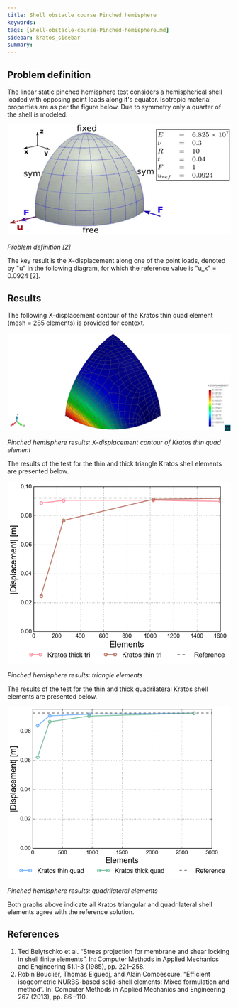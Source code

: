 ```yaml
---
title: Shell obstacle course Pinched hemisphere
keywords: 
tags: [Shell-obstacle-course-Pinched-hemisphere.md]
sidebar: kratos_sidebar
summary: 
---
```


## Problem definition
The linear static pinched hemisphere test considers a hemispherical shell loaded with opposing point loads along it's equator. Isotropic material properties are as per the figure below. Due to symmetry only a quarter of the shell is modeled. 

<img src="https://github.com/KratosMultiphysics/Documentation/blob/master/Wiki_files/Application_cases/Shell_obstacle_course_pinched_hemisphere/pinched_hemisphere_setup.PNG" width="600">

_Problem definition [2]_

The key result is the X-displacement along one of the point loads, denoted by "u" in the following diagram, for which the reference value is "u_x" =  0.0924 [2]. 

## Results
The following X-displacement contour of the Kratos thin quad element (mesh = 285 elements) is provided for context.

![Pinched hemisphere displacement contour.](https://github.com/KratosMultiphysics/Documentation/blob/master/Wiki_files/Application_cases/Shell_obstacle_course_pinched_hemisphere/pinched_hemi_disp_contour_285elements.png)

_Pinched hemisphere results: X-displacement contour of Kratos thin quad element_

The results of the test for the thin and thick triangle Kratos shell elements are presented below.

<img src="https://github.com/KratosMultiphysics/Documentation/blob/master/Wiki_files/Application_cases/Shell_obstacle_course_pinched_hemisphere/pinched_hemi_tri_results.png" width="600">

_Pinched hemisphere results: triangle elements_

The results of the test for the thin and thick quadrilateral Kratos shell elements are presented below.

<img src="https://github.com/KratosMultiphysics/Documentation/blob/master/Wiki_files/Application_cases/Shell_obstacle_course_pinched_hemisphere/pinched_hemi_quad_results.png" width="600">

_Pinched hemisphere results: quadrilateral elements_

Both graphs above indicate all Kratos triangular and quadrilateral shell elements agree with the reference solution. 

## References
1. Ted Belytschko et al. “Stress projection for membrane and shear locking in shell finite elements”. In: Computer Methods in Applied Mechanics and Engineering 51.1-3 (1985), pp. 221–258.
2. Robin Bouclier, Thomas Elguedj, and Alain Combescure. “Efficient isogeometric NURBS-based solid-shell elements: Mixed formulation and method”. In: Computer Methods in Applied Mechanics and Engineering 267 (2013), pp. 86 –110.
